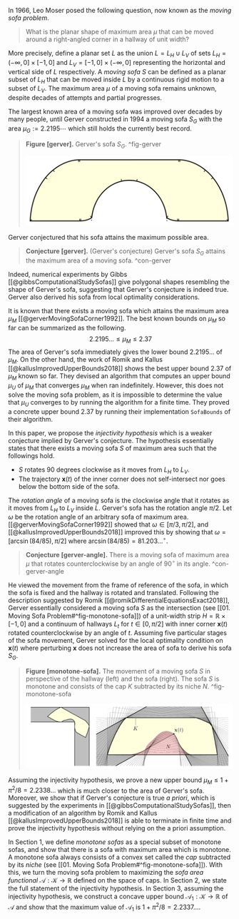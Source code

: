 In 1966, Leo Moser posed the following question, now known as the _moving sofa problem_.

> What is the planar shape of maximum area $\mu$ that can be moved around a right-angled corner in a hallway of unit width?

More precisely, define a planar set $L$ as the union $L = L_H \cup L_V$ of sets $L_H = (-\infty, 0] \times [-1, 0]$ and $L_V = [-1, 0] \times (-\infty, 0]$ representing the horizontal and vertical side of $L$ respectively. A _moving sofa_ $S$ can be defined as a planar subset of $L_H$ that can be moved inside $L$ by a continuous rigid motion to a subset of $L_V$. The maximum area $\mu$ of a moving sofa remains unknown,  despite decades of attempts and partial progresses.

The largest known area of a moving sofa was improved over decades by many people, until Gerver constructed in 1994 a moving sofa $S_G$ with the area $\mu_G := 2.2195\cdots$ which still holds the currently best record.

> __Figure [gerver].__ Gerver's sofa $S_G$. ^fig-gerver
> 
> ![70%](images/gerver.svg)

Gerver conjectured that his sofa attains the maximum possible area.

> __Conjecture [gerver].__ (Gerver's conjecture) Gerver's sofa $S_G$ attains the maximum area of a moving sofa. ^con-gerver

Indeed, numerical experiments by Gibbs [[@gibbsComputationalStudySofas]] give polygonal shapes resembling the shape of Gerver's sofa, suggesting that Gerver's conjecture is indeed true. Gerver also derived his sofa from local optimality considerations.

It is known that there exists a moving sofa which attains the maximum area $\mu_M$ [[@gerverMovingSofaCorner1992]]. The best known bounds on $\mu_M$ so far can be summarized as the following. 
$$
2.2195\dots \leq \mu_M \leq 2.37
$$
The area of Gerver's sofa immediately gives the lower bound $2.2195\dots$ of $\mu_M$. On the other hand, the work of Romik and Kallus [[@kallusImprovedUpperBounds2018]] shows the best upper bound $2.37$ of $\mu_M$ known so far. They devised an algorithm that computes an upper bound $\mu_U$ of $\mu_M$ that converges $\mu_M$ when ran indefinitely. However, this does not solve the moving sofa problem, as it is impossible to determine the value that $\mu_U$ converges to by running the algorithm for a finite time. They proved a concrete upper bound $2.37$ by running their implementation `SofaBounds` of their algorithm.

In this paper, we propose the _injectivity hypothesis_ which is a weaker conjecture implied by Gerver's conjecture. The hypothesis essentially states that there exists a moving sofa $S$ of maximum area such that the followings hold.

- $S$ rotates $90$ degrees clockwise as it moves from $L_H$ to $L_V$.
- The trajectory $\mathbf{x}(t)$ of the inner corner does not self-intersect nor goes below the bottom side of the sofa.

The _rotation angle_ of a moving sofa is the clockwise angle that it rotates as it moves from $L_H$ to $L_V$ inside $L$. Gerver's sofa has the rotation angle $\pi/2$. Let $\omega$ be the rotation angle of an arbitrary sofa of maximum area. [[@gerverMovingSofaCorner1992]] showed that $\omega \in [\pi/3, \pi/2]$, and [[@kallusImprovedUpperBounds2018]] improved this by showing that $\omega = [\arcsin(84/85), \pi/2]$ where $\arcsin(84/85) = 81.203\dots^{\circ}$.

> __Conjecture [gerver-angle].__ There is a moving sofa of maximum area $\mu$ that rotates counterclockwise by an angle of $90^\circ$ in its angle. ^con-gerver-angle

He viewed the movement from the frame of reference of the sofa, in which the sofa is fixed and the hallway is rotated and translated. Following the description suggested by Romik [[@romikDifferentialEquationsExact2018]], Gerver essentially considered a moving sofa $S$ as the intersection (see [[01. Moving Sofa Problem#^fig-monotone-sofa]]) of a unit-width strip $H = \mathbb{R} \times [-1, 0]$ and a continuum of hallways $L_t$ for $t \in [0, \pi/2]$ with inner corner $\mathbf{x}(t)$ rotated counterclockwise by an angle of $t$. Assuming five particular stages of the sofa movement, Gerver solved for the local optimality condition on $\mathbf{x}(t)$ where perturbing $\mathbf{x}$ does not increase the area of sofa to derive his sofa $S_G$.

> __Figure [monotone-sofa].__ The movement of a moving sofa $S$ in perspective of the hallway (left) and the sofa (right). The sofa $S$ is monotone and consists of the cap $K$ subtracted by its niche $N$. ^fig-monotone-sofa
> 
> ![100%](images/monotone-sofa.svg)


Assuming the injectivity hypothesis, we prove a new upper bound $\mu_M \le 1 + \pi^2/8 = 2.2338\dots$ which is much closer to the area of Gerver's sofa. Moreover, we show that if Gerver's conjecture is true _a priori_, which is suggested by the experiments in [[@gibbsComputationalStudySofas]], then a modification of an algorithm by Romik and Kallus [[@kallusImprovedUpperBounds2018]] is able to terminate in finite time and prove the injectivity hypothesis without relying on the a priori assumption.

In Section 1, we define _monotone sofas_ as a special subset of monotone sofas, and show that there is a sofa with maximum area which is monotone. A monotone sofa always consists of a convex set called the _cap_ subtracted by its _niche_ (see [[01. Moving Sofa Problem#^fig-monotone-sofa]]). With this, we turn the moving sofa problem to maximizing the _sofa area functional_ $\mathcal{A} : \mathcal{K} \to \mathbb{R}$ defined on the space of caps. In Section 2, we state the full statement of the injectivity hypothesis. In Section 3, assuming the injectivity hypothesis, we construct a concave upper bound $\mathcal{A}_1 : \mathcal{K} \to \mathbb{R}$ of $\mathcal{A}$ and show that the maximum value of $\mathcal{A}_1$ is $1 + \pi^2/8 = 2.2337\dots$.